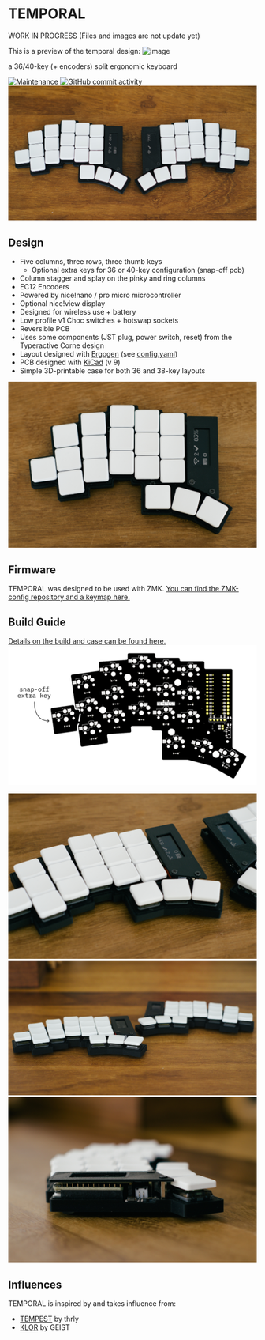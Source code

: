 # TEMPORAL

WORK IN PROGRESS (Files and images are not update yet)

This is a preview of the temporal design:
<img width="1280" height="821" alt="image" src="https://github.com/user-attachments/assets/ba894443-c53b-4ec9-a720-97510a52d473" />

a 36/40-key (+ encoders) split ergonomic keyboard

![Maintenance](https://img.shields.io/maintenance/yes/2025) ![GitHub commit activity](https://img.shields.io/github/commit-activity/m/thrly/tempest)
![Tempest](images/tempest.jpg)

## Design

- Five columns, three rows, three thumb keys
  - Optional extra keys for 36 or 40-key configuration (snap-off pcb)
- Column stagger and splay on the pinky and ring columns
- EC12 Encoders
- Powered by nice!nano / pro micro microcontroller
- Optional nice!view display
- Designed for wireless use + battery
- Low profile v1 Choc switches + hotswap sockets
- Reversible PCB
- Uses some components (JST plug, power switch, reset) from the Typeractive Corne design
- Layout designed with [Ergogen](https://ergogen.ceoloide.com/) (see [config.yaml](./ergogen/config.yaml))
- PCB designed with [KiCad](https://www.kicad.org/) (v 9)
- Simple 3D-printable case for both 36 and 38-key layouts

![Tempest](images/tempest-half.jpg)

## Firmware

TEMPORAL was designed to be used with ZMK. [You can find the ZMK-config repository and a keymap here.](https://github.com/thrly/tempest-zmk)

## Build Guide

[Details on the build and case can be found here.](/build-guide.md)
![TEMPEST pcb](images/tempest-pcb.png)

![Tempest](images/tempest-alt.jpg)
![Tempest](images/tempest-edge.jpg)
![Tempest](images/tempest-side.jpg)

## Influences

TEMPORAL is inspired by and takes influence from:

- [TEMPEST](https://github.com/thrly/tempest) by thrly
- [KLOR](https://github.com/GEIGEIGEIST/KLOR) by GEIST
